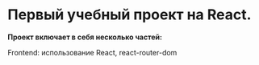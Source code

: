 # Первый учебный проект на React.  

**Проект включает в себя несколько частей:**  

Frontend: использование React, react-router-dom